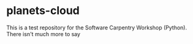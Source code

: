 # planets-cloud

This is a test repository for the Software Carpentry Workshop (Python).
There isn't much more to say
